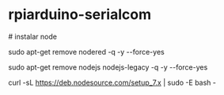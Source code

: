 # rpiarduino-serialcom



# instalar node

sudo apt-get remove nodered -q -y --force-yes

sudo apt-get remove nodejs nodejs-legacy -q -y --force-yes

curl -sL https://deb.nodesource.com/setup_7.x | sudo -E bash -
